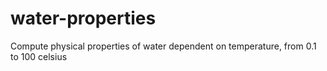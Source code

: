 # water-properties
Compute physical properties of water dependent on temperature, from 0.1 to 100 celsius
